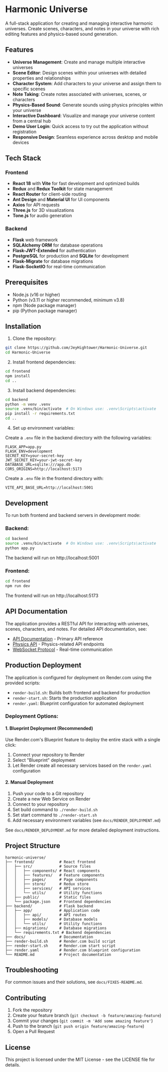 # Harmonic Universe

A full-stack application for creating and managing interactive harmonic universes. Create scenes, characters, and notes in your universe with rich editing features and physics-based sound generation.

## Features

- **Universe Management**: Create and manage multiple interactive universes
- **Scene Editor**: Design scenes within your universes with detailed properties and relationships
- **Character System**: Add characters to your universe and assign them to specific scenes
- **Note Taking**: Create notes associated with universes, scenes, or characters
- **Physics-Based Sound**: Generate sounds using physics principles within your universe
- **Interactive Dashboard**: Visualize and manage your universe content from a central hub
- **Demo User Login**: Quick access to try out the application without registration
- **Responsive Design**: Seamless experience across desktop and mobile devices

## Tech Stack

### Frontend

- **React 18** with **Vite** for fast development and optimized builds
- **Redux** and **Redux Toolkit** for state management
- **React Router** for client-side routing
- **Ant Design** and **Material UI** for UI components
- **Axios** for API requests
- **Three.js** for 3D visualizations
- **Tone.js** for audio generation

### Backend

- **Flask** web framework
- **SQLAlchemy ORM** for database operations
- **Flask-JWT-Extended** for authentication
- **PostgreSQL** for production and **SQLite** for development
- **Flask-Migrate** for database migrations
- **Flask-SocketIO** for real-time communication

## Prerequisites

- Node.js (v16 or higher)
- Python (v3.11 or higher recommended, minimum v3.8)
- npm (Node package manager)
- pip (Python package manager)

## Installation

1. Clone the repository:

```bash
git clone https://github.com/JeyHightower/Harmonic-Universe.git
cd Harmonic-Universe
```

2. Install frontend dependencies:

```bash
cd frontend
npm install
cd ..
```

3. Install backend dependencies:

```bash
cd backend
python -m venv .venv
source .venv/bin/activate  # On Windows use: .venv\Scripts\activate
pip install -r requirements.txt
cd ..
```

4. Set up environment variables:

Create a `.env` file in the backend directory with the following variables:

```env
FLASK_APP=app.py
FLASK_ENV=development
SECRET_KEY=your-secret-key
JWT_SECRET_KEY=your-jwt-secret-key
DATABASE_URL=sqlite:///app.db
CORS_ORIGINS=http://localhost:5173
```

Create a `.env` file in the frontend directory with:

```env
VITE_API_BASE_URL=http://localhost:5001
```

## Development

To run both frontend and backend servers in development mode:

### Backend:

```bash
cd backend
source .venv/bin/activate  # On Windows use: .venv\Scripts\activate
python app.py
```

The backend will run on http://localhost:5001

### Frontend:

```bash
cd frontend
npm run dev
```

The frontend will run on http://localhost:5173

## API Documentation

The application provides a RESTful API for interacting with universes, scenes, characters, and notes. For detailed API documentation, see:

- [API Documentation](docs/api/README.md) - Primary API reference
- [Physics API](docs/frontend/api/PHYSICS_API.md) - Physics-related API endpoints
- [WebSocket Protocol](docs/frontend/api/WEBSOCKET_PROTOCOL.md) - Real-time communication

## Production Deployment

The application is configured for deployment on Render.com using the provided scripts:

- `render-build.sh`: Builds both frontend and backend for production
- `render-start.sh`: Starts the production application
- `render.yaml`: Blueprint configuration for automated deployment

### Deployment Options:

#### 1. Blueprint Deployment (Recommended)

Use Render.com's Blueprint feature to deploy the entire stack with a single click:

1. Connect your repository to Render
2. Select "Blueprint" deployment
3. Let Render create all necessary services based on the `render.yaml` configuration

#### 2. Manual Deployment

1. Push your code to a Git repository
2. Create a new Web Service on Render
3. Connect to your repository
4. Set build command to `./render-build.sh`
5. Set start command to `./render-start.sh`
6. Add necessary environment variables (see `docs/RENDER_DEPLOYMENT.md`)

See `docs/RENDER_DEPLOYMENT.md` for more detailed deployment instructions.

## Project Structure

```
harmonic-universe/
├── frontend/           # React frontend
│   ├── src/            # Source files
│   │   ├── components/ # React components
│   │   ├── features/   # Feature components
│   │   ├── pages/      # Page components
│   │   ├── store/      # Redux store
│   │   ├── services/   # API services
│   │   └── utils/      # Utility functions
│   ├── public/         # Static files
│   └── package.json    # Frontend dependencies
├── backend/            # Flask backend
│   ├── app/            # Application code
│   │   ├── api/        # API routes
│   │   ├── models/     # Database models
│   │   └── utils/      # Utility functions
│   ├── migrations/     # Database migrations
│   └── requirements.txt # Backend dependencies
├── docs/               # Documentation
├── render-build.sh     # Render.com build script
├── render-start.sh     # Render.com start script
├── render.yaml         # Render.com blueprint configuration
└── README.md           # Project documentation
```

## Troubleshooting

For common issues and their solutions, see `docs/FIXES-README.md`.

## Contributing

1. Fork the repository
2. Create your feature branch (`git checkout -b feature/amazing-feature`)
3. Commit your changes (`git commit -m 'Add some amazing feature'`)
4. Push to the branch (`git push origin feature/amazing-feature`)
5. Open a Pull Request

## License

This project is licensed under the MIT License - see the LICENSE file for details.
